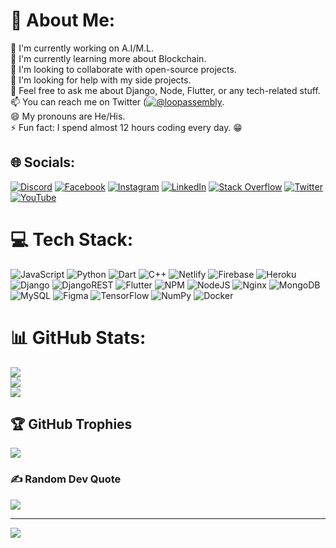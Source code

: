 # 💫 About Me:
🔭 I'm currently working on A.I/M.L.<br>🌱 I'm currently learning more about Blockchain.<br>👯 I'm looking to collaborate with open-source projects.<br>🤔 I'm looking for help with my side projects.<br>💬 Feel free to ask me about Django, Node, Flutter, or any tech-related stuff.<br>📫 You can reach me on Twitter ([![@loopassembly]()](https://twitter.com/loopassembly).<br>😄 My pronouns are He/His.<br>⚡ Fun fact: I spend almost 12 hours coding every day. 😁


## 🌐 Socials:
[![Discord](https://img.shields.io/badge/Discord-%237289DA.svg?logo=discord&logoColor=white)](htttps://discord.gg/https://discord.gg/eJ8pCwQ3) [![Facebook](https://img.shields.io/badge/Facebook-%231877F2.svg?logo=Facebook&logoColor=white)](https://facebook.com/https://facebook.com/loopassembly) [![Instagram](https://img.shields.io/badge/Instagram-%23E4405F.svg?logo=Instagram&logoColor=white)](https://instagram.com/https://instagram.com/loop_assembly) [![LinkedIn](https://img.shields.io/badge/LinkedIn-%230077B5.svg?logo=linkedin&logoColor=white)](https://linkedin.com/in/https://linkedin.com/in/loopassembly) [![Stack Overflow](https://img.shields.io/badge/-Stackoverflow-FE7A16?logo=stack-overflow&logoColor=white)](https://stackoverflow.com/users/https://stackoverflow.com/users/14141164) [![Twitter](https://img.shields.io/badge/Twitter-%231DA1F2.svg?logo=Twitter&logoColor=white)](https://twitter.com/https://twitter.com/loopassembly) [![YouTube](https://img.shields.io/badge/YouTube-%23FF0000.svg?logo=YouTube&logoColor=white)](https://youtube.com/c/https://www.youtube.com/channel/UCsajQa995VQTgzBNIu5MYFA) 

# 💻 Tech Stack:
![JavaScript](https://img.shields.io/badge/javascript-%23323330.svg?style=plastic&logo=javascript&logoColor=%23F7DF1E) ![Python](https://img.shields.io/badge/python-3670A0?style=plastic&logo=python&logoColor=ffdd54) ![Dart](https://img.shields.io/badge/dart-%230175C2.svg?style=plastic&logo=dart&logoColor=white) ![C++](https://img.shields.io/badge/c++-%2300599C.svg?style=plastic&logo=c%2B%2B&logoColor=white) ![Netlify](https://img.shields.io/badge/netlify-%23000000.svg?style=plastic&logo=netlify&logoColor=#00C7B7) ![Firebase](https://img.shields.io/badge/firebase-%23039BE5.svg?style=plastic&logo=firebase) ![Heroku](https://img.shields.io/badge/heroku-%23430098.svg?style=plastic&logo=heroku&logoColor=white) ![Django](https://img.shields.io/badge/django-%23092E20.svg?style=plastic&logo=django&logoColor=white) ![DjangoREST](https://img.shields.io/badge/DJANGO-REST-ff1709?style=plastic&logo=django&logoColor=white&color=ff1709&labelColor=gray) ![Flutter](https://img.shields.io/badge/Flutter-%2302569B.svg?style=plastic&logo=Flutter&logoColor=white) ![NPM](https://img.shields.io/badge/NPM-%23000000.svg?style=plastic&logo=npm&logoColor=white) ![NodeJS](https://img.shields.io/badge/node.js-6DA55F?style=plastic&logo=node.js&logoColor=white) ![Nginx](https://img.shields.io/badge/nginx-%23009639.svg?style=plastic&logo=nginx&logoColor=white) ![MongoDB](https://img.shields.io/badge/MongoDB-%234ea94b.svg?style=plastic&logo=mongodb&logoColor=white) ![MySQL](https://img.shields.io/badge/mysql-%2300f.svg?style=plastic&logo=mysql&logoColor=white) 	![Figma](https://img.shields.io/badge/figma-%23F24E1E.svg?style=plastic&logo=figma&logoColor=white) ![TensorFlow](https://img.shields.io/badge/TensorFlow-%23FF6F00.svg?style=plastic&logo=TensorFlow&logoColor=white) ![NumPy](https://img.shields.io/badge/numpy-%23013243.svg?style=plastic&logo=numpy&logoColor=white) ![Docker](https://img.shields.io/badge/docker-%230db7ed.svg?style=plastic&logo=docker&logoColor=white)
# 📊 GitHub Stats:
![](https://github-readme-stats.vercel.app/api?username=loopassembly&theme=react&hide_border=false&include_all_commits=false&count_private=false)<br/>
![](https://github-readme-streak-stats.herokuapp.com/?user=loopassembly&theme=react&hide_border=false)<br/>
![](https://github-readme-stats.vercel.app/api/top-langs/?username=loopassembly&theme=react&hide_border=false&include_all_commits=false&count_private=false&layout=compact)

## 🏆 GitHub Trophies
![](https://github-profile-trophy.vercel.app/?username=loopassembly&theme=onestar&no-frame=false&no-bg=true&margin-w=4)

### ✍️ Random Dev Quote
![](https://quotes-github-readme.vercel.app/api?type=horizontal&theme=radical)

---
[![](https://visitcount.itsvg.in/api?id=loopassembly&icon=1&color=0)](https://visitcount.itsvg.in)

<!-- Proudly created with GPRM ( https://gprm.itsvg.in ) -->
